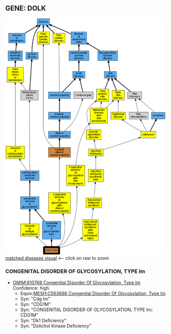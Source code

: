 
## GENE: DOLK

![image](DOLK.png)
[matched diseases visual](DOLK.png)  <-- click on raw to zoom


### CONGENITAL DISORDER OF GLYCOSYLATION, TYPE Im
 * [OMIM:610768 Congenital Disorder Of Glycosylation, Type Im](http://beta.monarchinitiative.org/disease/OMIM:610768) Confidence: high
    * Equiv:[MESH:C563666 Congenital Disorder Of Glycosylation, Type Im](http://beta.monarchinitiative.org/disease/MESH:C563666)
    * Syn: "Cdg Im"
    * Syn: "CDG1M"
    * Syn: "CONGENITAL DISORDER OF GLYCOSYLATION, TYPE Im; CDG1M"
    * Syn: "Dk1 Deficiency"
    * Syn: "Dolichol Kinase Deficiency"
